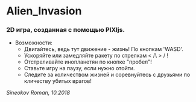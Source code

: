 # Alien_Invasion
### 2D игра, созданная с помощью PIXIjs.

* Возможности:
  * Двигайтесь, ведь тут движение - жизнь! По кнопкам 'WASD'.
  * Ускоряйте или замедляйте ракету по стрелкам < /\ > \/ !
  * Отстреливайте инопланетян по кнопке "пробел"!
  * Ставьте игру на паузу, если нужно отойти.
  * Следите за количеством жизней и соревнуйтесь с друзьями по кличеству убитых врагов!

_Sineokov Roman, 10.2018_